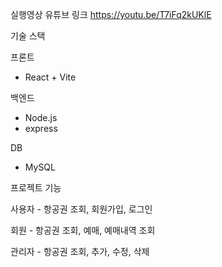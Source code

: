 실행영상 유튜브 링크
https://youtu.be/T7iFq2kUKlE

기술 스택

프론트 
  - React + Vite

백엔드
  - Node.js
  - express
 
DB
  - MySQL

프로젝트 기능

  사용자
    - 항공권 조회, 회원가입, 로그인

  회원
    - 항공권 조회, 예매, 예매내역 조회

  관리자
    - 항공권 조회, 추가, 수정, 삭제
